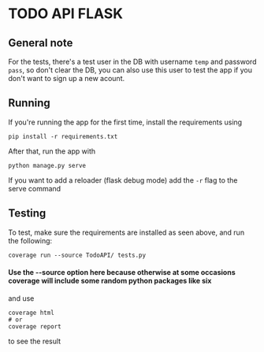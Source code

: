 # TODO API FLASK

## General note
For the tests, there's a test user in the DB with username `temp` and password `pass`, so don't clear the DB, you can also use this user to test the app if you don't want to sign up a new acount.


## Running

If you're running the app for the first time, install the requirements using 
```
pip install -r requirements.txt
```
After that, run the app with
```
python manage.py serve
```
If you want to add a reloader (flask debug mode) add the `-r` flag to the serve command

## Testing

To test, make sure the requirements are installed as seen above, and run the following:
```
coverage run --source TodoAPI/ tests.py
```
#### Use the --source option here because otherwise at some occasions coverage will include some random python packages like six
and use
```
coverage html
# or
coverage report
```
to see the result